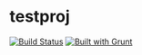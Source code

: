 testproj
========
[![Build Status](https://travis-ci.org/Flexberry/testproj.svg?branch=master)](https://travis-ci.org/Flexberry/testproj)
[![Built with Grunt](https://cdn.gruntjs.com/builtwith.png)](http://gruntjs.com/)

